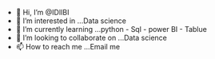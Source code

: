 - 👋 Hi, I’m @IDlIBI
- 👀 I’m interested in ...Data science
- 🌱 I’m currently learning ...python - Sql - power BI - Tablue
- 💞️ I’m looking to collaborate on ...Data science
- 📫 How to reach me ...Email me

<!---
IDlIBI/IDlIBI is a ✨ special ✨ repository because its `README.md` (this file) appears on your GitHub profile.
You can click the Preview link to take a look at your changes.
--->
